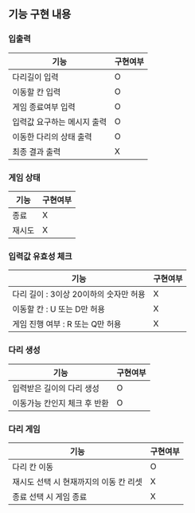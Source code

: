 ## 기능 구현 내용

### 입출력
| 기능              | 구현여부 |
|-----------------|------|
| 다리길이 입력         | O    |
| 이동할 칸 입력        | O    |
| 게임 종료여부 입력      | O    |
| 입력값 요구하는 메시지 출력 | O    |
| 이동한 다리의 상태 출력   | O    |
| 최종 결과 출력        | X    |

### 게임 상태
| 기능  | 구현여부 |
|-----|------|
| 종료  | X    |
| 재시도 | X    |

### 입력값 유효성 체크
| 기능                       | 구현여부 |
|--------------------------|------|
| 다리 길이 : 3이상 20이하의 숫자만 허용 | X    |
| 이동할 칸 : U 또는 D만 허용       | X    |
| 게임 진행 여부 : R 또는 Q만 허용    | X    |

### 다리 생성
| 기능               | 구현여부 |
|------------------|------|
| 입력받은 길이의 다리 생성   | O    |
| 이동가능 칸인지 체크 후 반환 | O    |

### 다리 게임
| 기능                     | 구현여부 |
|------------------------|------|
| 다리 칸 이동                | O    |
| 재시도 선택 시 현재까지의 이동 칸 리셋 | X    |
| 종료 선택 시 게임 종료          | X    |